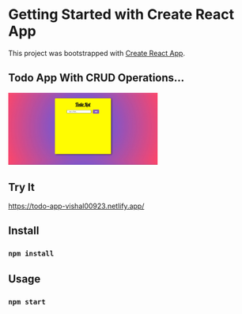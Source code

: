 # Getting Started with Create React App

This project was bootstrapped with [Create React App](https://github.com/facebook/create-react-app).

## Todo App With CRUD Operations...

<img src="app-preview.jpg" width="60%" height="60%" />

## Try It

https://todo-app-vishal00923.netlify.app/

## Install

### `npm install`

## Usage

### `npm start`
